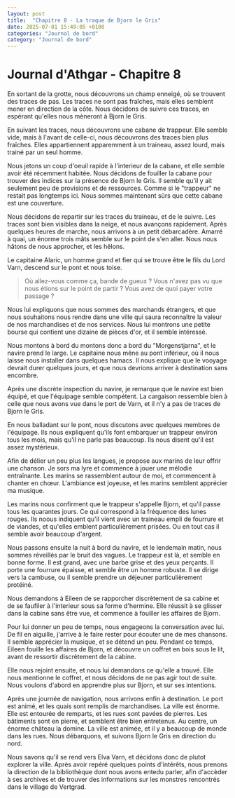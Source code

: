 ```yaml
---
layout: post
title:  "Chapitre 8 - La traque de Bjorn le Gris"
date: 2025-07-01 15:49:05 +0100
categories: "Journal de bord"
category: "Journal de bord"
---
```


# Journal d'Athgar - Chapitre 8

En sortant de la grotte, nous découvrons un champ enneigé, où se trouvent des traces de pas. Les traces ne sont pas fraîches, mais elles semblent mener en direction de la côte. Nous décidons de suivre ces traces, en espérant qu'elles nous mèneront à Bjorn le Gris.

En suivant les traces, nous découvrons une cabane de trappeur. Elle semble vide, mais à l'avant de celle-ci, nous découvrons des traces bien plus fraîches. Elles appartiennent apparemment à un traineau, assez lourd, mais trainé par un seul homme.

Nous jetons un coup d'oeuil rapide à l'interieur de la cabane, et elle semble avoir été récemment habitée. Nous décidons de fouiller la cabane pour trouver des indices sur la présence de Bjorn le Gris.
Il semble qu'il y ait seulement peu de provisions et de ressources. Comme si le "trappeur" ne restait pas longtemps ici. Nous sommes maintenant sûrs que cette cabane est une couverture.

Nous décidons de repartir sur les traces du traineau, et de le suivre. Les traces sont bien visibles dans la neige, et nous avançons rapidement. Après quelques heures de marche, nous arrivons à un petit débarcadère.
Amarré à quai, un énorme trois mâts semble sur le point de s'en aller. Nous nous hâtons de nous approcher, et les hêlons.

Le capitaine Alaric, un homme grand et fier qui se trouve être le fils du Lord Varn, descend sur le pont et nous toise.
> Où allez-vous comme ça, bande de gueux ? Vous n'avez pas vu que nous étions sur le point de partir ? Vous avez de quoi payer votre passage ?

Nous lui expliquons que nous sommes des marchands étrangers, et que nous souhaitons nous rendre dans une ville qui saura reconnaître la valeur de nos marchandises et de nos services.
Nous lui montrons une petite bourse qui contient une dizaine de pièces d'or, et il semble intéressé.

Nous montons à bord du montons donc a bord du "Morgenstjarna", et le navire prend le large. Le capitaine nous mêne au pont inférieur, où il nous laisse nous installer dans quelques hamacs. Il nous explique que le vooyage devrait durer quelques jours, et que nous devrions arriver à destination sans encombre.

Après une discrète inspection du navire, je remarque que le navire est bien équipé, et que l'équipage semble compétent. La cargaison ressemble bien à celle que nous avons vue dans le port de Varn, et il n'y a pas de traces de Bjorn le Gris.

En nous balladant sur le pont, nous discutons avec quelques membres de l'équipage. Ils nous expliquent qu'ils font embarquer un trappeur environ tous les mois, mais qu'il ne parle pas beaucoup. Ils nous disent qu'il est assez mystérieux.

Afin de délier un peu plus les langues, je propose aux marins de leur offrir une chanson. Je sors ma lyre et commence à jouer une mélodie entraînante. Les marins se rassemblent autour de moi, et commencent à chanter en chœur. L'ambiance est joyeuse, et les marins semblent apprécier ma musique.

Les marins nous confirment que le trappeur s'appelle Bjorn, et qu'il passe tous les quarantes jours. Ce qui correspond à la fréquence des lunes rouges. Ils noous indiquent qu'il vient avec un traineau empli de fourrure et de viandes, et qu'elles emblent particulièrement prisées. Ou en tout cas il semble avoir beaucoup d'argent.

Nous passons ensuite la nuit à bord du navire, et le lendemain matin, nous sommes réveillés par le bruit des vagues.
Le trappeur est là, et semble en bonne forme. Il est grand, avec une barbe grise et des yeux perçants. Il porte une fourrure épaisse, et semble être un homme robuste.
Il se dirige vers la cambuse, ou il semble prendre un déjeuner particulièrement protéiné.

Nous demandons à Eileen de se rapporcher discrètement de sa cabine et de se faufiler à l'interieur sous sa forme d'hermine. Elle réussit à se glisser dans la cabine sans être vue, et commence à fouiller les affaires de Bjorn.

Pour lui donner un peu de temps, nous engageons la conversation avec lui. De fil en aiguille, j'arrive à le faire rester pour écouter une de mes chansons. Il semble apprécier la musique, et se détend un peu. Pendant ce temps, Eileen fouille les affaires de Bjorn, et découvre un coffret en bois sous le lit, avant de ressortir discrètement de la cabine.

Elle nous rejoint ensuite, et nous lui demandons ce qu'elle a trouvé. Elle nous mentionne le coffret, et nous décidons de ne pas agir tout de suite. Nous voulons d'abord en apprendre plus sur Bjorn, et sur ses intentions.

Après une journée de navigation, nous arrivons enfin à destination. Le port est animé, et les quais sont remplis de marchandises. La ville est énorme. Elle est entourée de remparts, et les rues sont pavées de pierres. Les bâtiments sont en pierre, et semblent être bien entretenus. Au centre, un énorme château la domine.
La ville est animée, et il y a beaucoup de monde dans les rues.
Nous débarquons, et suivons Bjorn le Gris en direction du nord.

Nous savons qu'il se rend vers Elva Varn, et décidons donc de plutot explorer la ville. Après avoir repéré quelques points d'intérêts, nous prenons la direction de la bibliothèque dont nous avons entedu parler, afin d'accèder à ses archives et de trouver des informations sur les monstres rencontrés dans le village de Vertgrad.